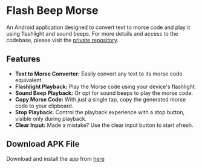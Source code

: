 # Flash Beep Morse

An Android application designed to convert text to morse code and play it using flashlight and sound beeps. For more details and access to the codebase, please visit the [private repository](https://github.com/Akihsi7/Flash_Beep_Morse).

## Features

- **Text to Morse Converter:** Easily convert any text to its morse code equivalent.
- **Flashlight Playback:** Play the Morse code using your device's flashlight.
- **Sound Beep Playback:** Or opt for sound beeps to play the morse code.
- **Copy Morse Code:** With just a single tap, copy the generated morse code to your clipboard.
- **Stop Playback:** Control the playback experience with a stop button, visible only during playback.
- **Clear Input:** Made a mistake? Use the clear input button to start afresh.

## Download APK File

Download and install the app from [here](https://drive.google.com/file/d/1RU_iECpNcSOQWGMMW3hCxzatVEi4JL97/view?usp=sharing)












